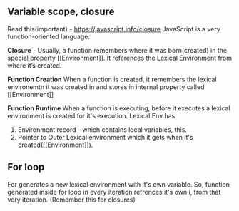 ## Variable scope, closure 
Read this(important) - https://javascript.info/closure 
JavaScript is a very function-oriented language. 

**Closure** - Usually, a function remembers where it was born(created) in the special property [[Environment]]. It references the Lexical Environment from where it’s created. 

**Function Creation**
When a function is created, it remembers the lexical environemtn it was created in and stores in internal property called [[Environment]]

**Function Runtime**
When a function is executing, before it executes a lexical environment is created for it's execution. 
Lexical Env has 
1. Environment record - which contains local variables, this.
2. Pointer to Outer Lexical environment which it gets when it's created([[Environment]]). 

## For loop
For generates a new lexical environment with it's own variable. So, function generated inside for loop in every iteration refrences it's own i, from that very iteration. (Remember this for closures)
